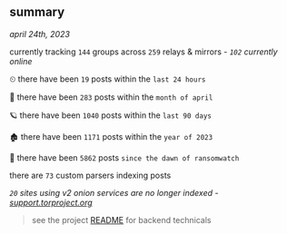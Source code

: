 
## summary
_april 24th, 2023_

currently tracking `144` groups across `259` relays & mirrors - _`102` currently online_

⏲ there have been `19` posts within the `last 24 hours`

🦈 there have been `283` posts within the `month of april`

🪐 there have been `1040` posts within the `last 90 days`

🏚 there have been `1171` posts within the `year of 2023`

🦕 there have been `5862` posts `since the dawn of ransomwatch`

there are `73` custom parsers indexing posts

_`20` sites using v2 onion services are no longer indexed - [support.torproject.org](https://support.torproject.org/onionservices/v2-deprecation/)_

> see the project [README](https://github.com/joshhighet/ransomwatch#ransomwatch--) for backend technicals
